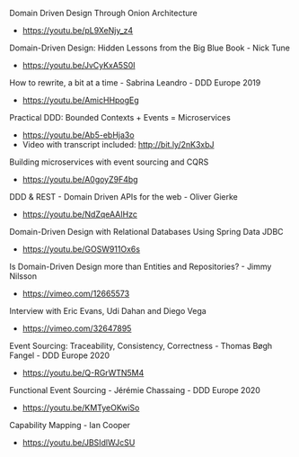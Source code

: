 Domain Driven Design Through Onion Architecture
* https://youtu.be/pL9XeNjy_z4

Domain-Driven Design: Hidden Lessons from the Big Blue Book - Nick Tune
* https://youtu.be/JvCyKxA5S0I

How to rewrite, a bit at a time - Sabrina Leandro - DDD Europe 2019
* https://youtu.be/AmicHHpogEg

Practical DDD: Bounded Contexts + Events = Microservices
* https://youtu.be/Ab5-ebHja3o
* Video with transcript included: http://bit.ly/2nK3xbJ

Building microservices with event sourcing and CQRS
* https://youtu.be/A0goyZ9F4bg

DDD & REST - Domain Driven APIs for the web - Oliver Gierke
* https://youtu.be/NdZqeAAIHzc

Domain-Driven Design with Relational Databases Using Spring Data JDBC
* https://youtu.be/GOSW911Ox6s

Is Domain-Driven Design more than Entities and Repositories? - Jimmy Nilsson
* https://vimeo.com/12665573

Interview with Eric Evans, Udi Dahan and Diego Vega
* https://vimeo.com/32647895

Event Sourcing: Traceability, Consistency, Correctness - Thomas Bøgh Fangel - DDD Europe 2020
* https://youtu.be/Q-RGrWTN5M4

Functional Event Sourcing - Jérémie Chassaing - DDD Europe 2020
* https://youtu.be/KMTyeOKwiSo

Capability Mapping - Ian Cooper
* https://youtu.be/JBSIdlWJcSU
